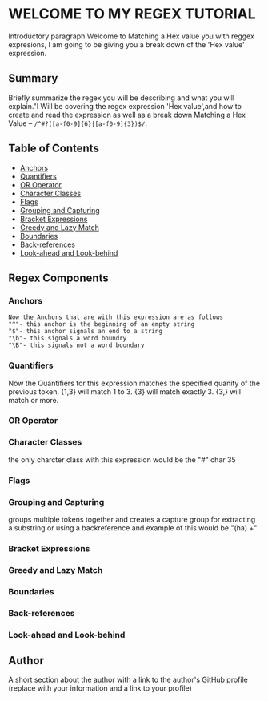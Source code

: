 # WELCOME TO MY REGEX TUTORIAL

Introductory paragraph
Welcome to Matching a Hex value you with reggex expresions, I am going to be giving you a break down of the 'Hex value' expression.

## Summary

Briefly summarize the regex you will be describing and what you will explain."I Will be covering the regex expression 'Hex value',and how to create and read the expression as well as a break down Matching a Hex Value &ndash; `/^#?([a-f0-9]{6}|[a-f0-9]{3})$/`.

## Table of Contents

- [Anchors](#anchors)
- [Quantifiers](#quantifiers)
- [OR Operator](#or-operator)
- [Character Classes](#character-classes)
- [Flags](#flags)
- [Grouping and Capturing](#grouping-and-capturing)
- [Bracket Expressions](#bracket-expressions)
- [Greedy and Lazy Match](#greedy-and-lazy-match)
- [Boundaries](#boundaries)
- [Back-references](#back-references)
- [Look-ahead and Look-behind](#look-ahead-and-look-behind)

## Regex Components

### Anchors
    Now the Anchors that are with this expression are as follows
    "^"- this anchor is the beginning of an empty string
    "$"- this anchor signals an end to a string
    "\b"- this signals a word boundry
    "\B"- this signals not a word boundary


### Quantifiers
 Now the Quantifiers for this expression matches the specified quanity of the previous token. {1,3} will match 1 to 3. {3} will match exactly 3. {3,} will match or more.
### OR Operator



### Character Classes
 the only charcter class with this expression would be the "#" char 35
### Flags

### Grouping and Capturing
groups multiple tokens together and creates a capture group
for extracting a substring or using a backreference and example of 
this would be "(ha) +"



### Bracket Expressions

### Greedy and Lazy Match

### Boundaries

### Back-references

### Look-ahead and Look-behind

## Author

A short section about the author with a link to the author's GitHub profile (replace with your information and a link to your profile)

